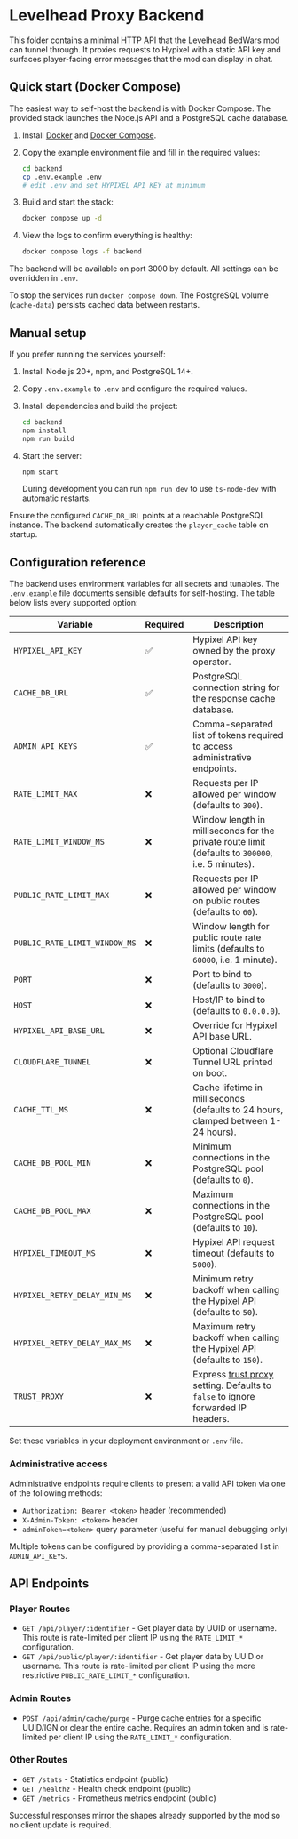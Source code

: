 # Levelhead Proxy Backend

This folder contains a minimal HTTP API that the Levelhead BedWars mod can tunnel through. It proxies requests to Hypixel with a static API key and surfaces player-facing error messages that the mod can display in chat.

## Quick start (Docker Compose)

The easiest way to self-host the backend is with Docker Compose. The provided stack launches the Node.js API and a PostgreSQL cache database.

1. Install [Docker](https://docs.docker.com/get-docker/) and [Docker Compose](https://docs.docker.com/compose/).
2. Copy the example environment file and fill in the required values:

   ```bash
   cd backend
   cp .env.example .env
   # edit .env and set HYPIXEL_API_KEY at minimum
   ```
3. Build and start the stack:

   ```bash
   docker compose up -d
   ```

4. View the logs to confirm everything is healthy:

   ```bash
   docker compose logs -f backend
   ```

The backend will be available on port 3000 by default. All settings can be overridden in `.env`.

To stop the services run `docker compose down`. The PostgreSQL volume (`cache-data`) persists cached data between restarts.

## Manual setup

If you prefer running the services yourself:

1. Install Node.js 20+, npm, and PostgreSQL 14+.
2. Copy `.env.example` to `.env` and configure the required values.
3. Install dependencies and build the project:

   ```bash
   cd backend
   npm install
   npm run build
   ```

4. Start the server:

   ```bash
   npm start
   ```

   During development you can run `npm run dev` to use `ts-node-dev` with automatic restarts.

Ensure the configured `CACHE_DB_URL` points at a reachable PostgreSQL instance. The backend automatically creates the `player_cache` table on startup.

## Configuration reference

The backend uses environment variables for all secrets and tunables. The `.env.example` file documents sensible defaults for self-hosting. The table below lists every supported option:

| Variable | Required | Description |
| --- | --- | --- |
| `HYPIXEL_API_KEY` | ✅ | Hypixel API key owned by the proxy operator. |
| `CACHE_DB_URL` | ✅ | PostgreSQL connection string for the response cache database. |
| `ADMIN_API_KEYS` | ✅ | Comma-separated list of tokens required to access administrative endpoints. |
| `RATE_LIMIT_MAX` | ❌ | Requests per IP allowed per window (defaults to `300`). |
| `RATE_LIMIT_WINDOW_MS` | ❌ | Window length in milliseconds for the private route limit (defaults to `300000`, i.e. 5 minutes). |
| `PUBLIC_RATE_LIMIT_MAX` | ❌ | Requests per IP allowed per window on public routes (defaults to `60`). |
| `PUBLIC_RATE_LIMIT_WINDOW_MS` | ❌ | Window length for public route rate limits (defaults to `60000`, i.e. 1 minute). |
| `PORT` | ❌ | Port to bind to (defaults to `3000`). |
| `HOST` | ❌ | Host/IP to bind to (defaults to `0.0.0.0`). |
| `HYPIXEL_API_BASE_URL` | ❌ | Override for Hypixel API base URL. |
| `CLOUDFLARE_TUNNEL` | ❌ | Optional Cloudflare Tunnel URL printed on boot. |
| `CACHE_TTL_MS` | ❌ | Cache lifetime in milliseconds (defaults to 24 hours, clamped between 1-24 hours). |
| `CACHE_DB_POOL_MIN` | ❌ | Minimum connections in the PostgreSQL pool (defaults to `0`). |
| `CACHE_DB_POOL_MAX` | ❌ | Maximum connections in the PostgreSQL pool (defaults to `10`). |
| `HYPIXEL_TIMEOUT_MS` | ❌ | Hypixel API request timeout (defaults to `5000`). |
| `HYPIXEL_RETRY_DELAY_MIN_MS` | ❌ | Minimum retry backoff when calling the Hypixel API (defaults to `50`). |
| `HYPIXEL_RETRY_DELAY_MAX_MS` | ❌ | Maximum retry backoff when calling the Hypixel API (defaults to `150`). |
| `TRUST_PROXY` | ❌ | Express [trust proxy](https://expressjs.com/en/guide/behind-proxies.html) setting. Defaults to `false` to ignore forwarded IP headers. |

Set these variables in your deployment environment or `.env` file.

### Administrative access

Administrative endpoints require clients to present a valid API token via one of the following methods:

- `Authorization: Bearer <token>` header (recommended)
- `X-Admin-Token: <token>` header
- `adminToken=<token>` query parameter (useful for manual debugging only)

Multiple tokens can be configured by providing a comma-separated list in `ADMIN_API_KEYS`.

## API Endpoints

### Player Routes

- `GET /api/player/:identifier` - Get player data by UUID or username. This route is rate-limited per client IP using the `RATE_LIMIT_*` configuration.
- `GET /api/public/player/:identifier` - Get player data by UUID or username. This route is rate-limited per client IP using the more restrictive `PUBLIC_RATE_LIMIT_*` configuration.

### Admin Routes

- `POST /api/admin/cache/purge` - Purge cache entries for a specific UUID/IGN or clear the entire cache. Requires an admin token and is rate-limited per client IP using the `RATE_LIMIT_*` configuration.

### Other Routes

- `GET /stats` - Statistics endpoint (public)
- `GET /healthz` - Health check endpoint (public)
- `GET /metrics` - Prometheus metrics endpoint (public)

Successful responses mirror the shapes already supported by the mod so no client update is required.
